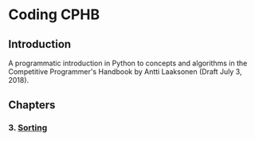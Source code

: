 # Coding CPHB

## Introduction

A programmatic introduction in Python to concepts and algorithms in the Competitive Programmer's Handbook by Antti Laaksonen (Draft July 3, 2018).

## Chapters

### 3. [Sorting](/tree/main/ch03-sorting)

